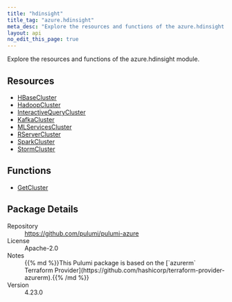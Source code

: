 ```yaml
---
title: "hdinsight"
title_tag: "azure.hdinsight"
meta_desc: "Explore the resources and functions of the azure.hdinsight module."
layout: api
no_edit_this_page: true
---
```


<!-- WARNING: this file was generated by Pulumi Docs Generator. -->
<!-- Do not edit by hand unless you're certain you know what you are doing! -->

Explore the resources and functions of the azure.hdinsight module.

<h2 id="resources">Resources</h2>
<ul class="api">
    <li><a href="hbasecluster" title="HBaseCluster"><span class="api-symbol api-symbol--resource"></span>HBaseCluster</a></li>
    <li><a href="hadoopcluster" title="HadoopCluster"><span class="api-symbol api-symbol--resource"></span>HadoopCluster</a></li>
    <li><a href="interactivequerycluster" title="InteractiveQueryCluster"><span class="api-symbol api-symbol--resource"></span>InteractiveQueryCluster</a></li>
    <li><a href="kafkacluster" title="KafkaCluster"><span class="api-symbol api-symbol--resource"></span>KafkaCluster</a></li>
    <li><a href="mlservicescluster" title="MLServicesCluster"><span class="api-symbol api-symbol--resource"></span>MLServicesCluster</a></li>
    <li><a href="rservercluster" title="RServerCluster"><span class="api-symbol api-symbol--resource"></span>RServerCluster</a></li>
    <li><a href="sparkcluster" title="SparkCluster"><span class="api-symbol api-symbol--resource"></span>SparkCluster</a></li>
    <li><a href="stormcluster" title="StormCluster"><span class="api-symbol api-symbol--resource"></span>StormCluster</a></li>
</ul>

<h2 id="functions">Functions</h2>
<ul class="api">
    <li><a href="getcluster" title="GetCluster"><span class="api-symbol api-symbol--function"></span>GetCluster</a></li>
</ul>

<h2 id="package-details">Package Details</h2>
<dl class="package-details">
	<dt>Repository</dt>
	<dd><a href="https://github.com/pulumi/pulumi-azure">https://github.com/pulumi/pulumi-azure</a></dd>
	<dt>License</dt>
	<dd>Apache-2.0</dd>
	<dt>Notes</dt>
	<dd>{{% md %}}This Pulumi package is based on the [`azurerm` Terraform Provider](https://github.com/hashicorp/terraform-provider-azurerm).{{% /md %}}</dd>
	<dt>Version</dt>
	<dd>4.23.0</dd>
</dl>

